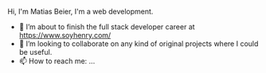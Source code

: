 Hi, I'm Matias Beier, I'm a web development.

- 🌱 I’m about to finish the full stack developer career at https://www.soyhenry.com/
- 👯 I’m looking to collaborate on any kind of original projects where I could be useful.
- 📫 How to reach me: ...
